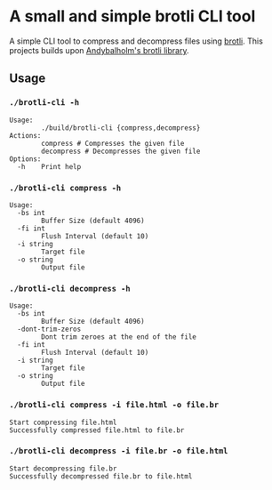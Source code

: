 # A small and simple brotli CLI tool

A simple CLI tool to compress and decompress files using [brotli](https://github.com/google/brotli).
This projects builds upon [Andybalholm's brotli library](https://github.com/andybalholm/brotli).


## Usage

### `./brotli-cli -h`

```
Usage:
        ./build/brotli-cli {compress,decompress}
Actions:
        compress # Compresses the given file
        decompress # Decompresses the given file
Options:
  -h    Print help
```

### `./brotli-cli compress -h`

```
Usage:
  -bs int
        Buffer Size (default 4096)
  -fi int
        Flush Interval (default 10)
  -i string
        Target file
  -o string
        Output file
```

### `./brotli-cli decompress -h`

```
Usage:
  -bs int
        Buffer Size (default 4096)
  -dont-trim-zeros
        Dont trim zeroes at the end of the file
  -fi int
        Flush Interval (default 10)
  -i string
        Target file
  -o string
        Output file
```

### `./brotli-cli compress -i file.html -o file.br`

```
Start compressing file.html
Successfully compressed file.html to file.br
```

### `./brotli-cli decompress -i file.br -o file.html`

```
Start decompressing file.br
Successfully decompressed file.br to file.html
```